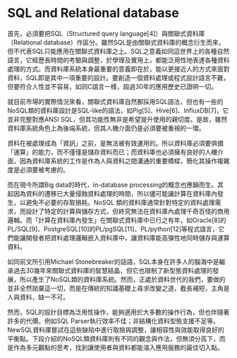 # SQL and Relational database

首先，必須要把SQL（Structured query language\[4\]）與關聯式資料庫（Relational database）作區分。雖然SQL是由關聯式資料庫的概念衍生而來，但不代表SQL只能應用在關聯式資料庫之上。SQL之意義如同這世界上的各種自然語言，它經歷長時間的考驗與調整，於學理及實用上，都能泛用性地表達各種資料處理的方式。而資料庫系統本身最重要的意義即在於，能以更接近人的方式來面對資料，SQL即是其中一項重要的設計。要創造一個資料處理或程式設計語言不難，但要符合人性並不容易，如同C語言一樣，超過30年的應用歷史已證明一切。

就目前市場的實際情況來看，關聯式資料庫自然都採用SQL語法，但也有一些的NoSQL類的資料庫設計是SQL-like的語法，如Pig\[5\]、Hive\[6\]、InfluxDB\[7\]，它並非完整對應ANSI SQL，但其功能性無非是希望提升使用的親切度。是故，雖然資料庫系統角色上為後端系統，但其人機介面仍是必須要被重視的一環。

資料在被處理成為「資訊」之前，是無法被有效運用的。所以資料庫必須要俱備「運算」的能力，而不僅僅是儲存資料而已；而資料庫也必須擁有良好的人機介面，因為資料庫系統的工作是作為人與資料之間溝通的重要橋樑，簡化其操作複雜度是必須要被考慮的。

而在現今所謂Big data的時代，in-database processing的概念也應韻而生。其起因為資料的遷移已大量侵蝕資料處理的時間，所以儘可能讓計算在資料庫內發生，以避免不必要的存取損耗。NoSQL 類的資料庫通常針對特定的資料處理需求，而設計了特定的計算與儲存方式，但終究無法在資料庫內處理千奇百怪的商用邏輯。而「計算在資料庫內發生」在關聯式資料庫中已行之有年，如Oracle\[8\]的PL/SQL\[9\]、PostgreSQL\[10\]的PL/pgSQL\[11\]、PL/python\[12\]等程式語言，它們能讓開發者把資料處理邏輯嵌入資料庫中，讓資料庫能高彈性地同時儲存與運算資料。

如同前文所引用Michael Stonebreaker的話語，SQL本身在許多人的腦海中是繼承過去30幾年來關聯式資料庫的智慧結晶，但它也限制了新型態資料處理的發展，所以產生了NoSQL類的資料庫系統。然而，正處於資料世代的我們，要做的並非全然拋棄這一切，而是在傳統的知識基礎上尋求改變之道，截長補短，主角是人與資料，缺一不可。

然而，SQL的設計目標為泛用性操作，能夠適用於大多數的操作行為，但也伴隨著許多的代價，例如SQL Parser執行效率不佳；非結構化資料型態支援不足等。NewSQL資料庫嘗試在這些缺陷中進行取捨與調整，讓相容性與效能取得良好的平衡點。下段介紹的NoSQL類資料庫則有不同的觀念與作法，但無須分高下，而是作為多元觀點的思考，找到讓使用者與資料都能溶入應用服務的最佳切入點。

